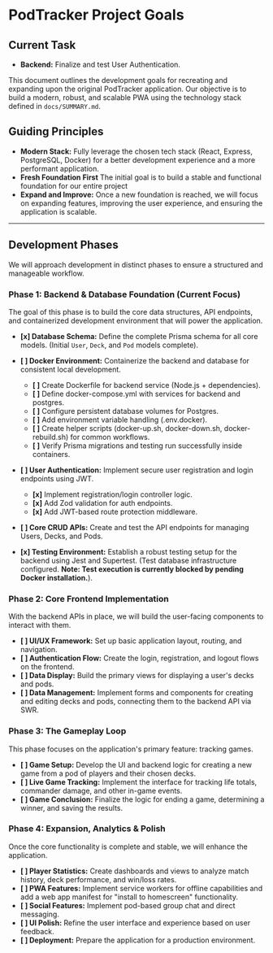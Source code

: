 # PodTracker Project Goals

## Current Task
- **Backend:** Finalize and test User Authentication.

This document outlines the development goals for recreating and expanding upon the original PodTracker application. Our objective is to build a modern, robust, and scalable PWA using the technology stack defined in `docs/SUMMARY.md`.

## Guiding Principles

- **Modern Stack:** Fully leverage the chosen tech stack (React, Express, PostgreSQL, Docker) for a better development experience and a more performant application.
- **Fresh Foundation First** The initial goal is to build a stable and functional foundation for our entire project
- **Expand and Improve:** Once a new foundation is reached, we will focus on expanding features, improving the user experience, and ensuring the application is scalable.

---

## Development Phases

We will approach development in distinct phases to ensure a structured and manageable workflow.

### Phase 1: Backend & Database Foundation (Current Focus)

The goal of this phase is to build the core data structures, API endpoints, and containerized development environment that will power the application.
- **[x] Database Schema:** Define the complete Prisma schema for all core models. (Initial `User`, `Deck`, and `Pod` models complete).
- **[ ] Docker Environment:** Containerize the backend and database for consistent local development.
  - **[ ]** Create Dockerfile for backend service (Node.js + dependencies).
  - **[ ]** Define docker-compose.yml with services for backend and postgres.
  - **[ ]** Configure persistent database volumes for Postgres.
  - **[ ]** Add environment variable handling (.env.docker).
  - **[ ]** Create helper scripts (docker-up.sh, docker-down.sh, docker-rebuild.sh) for common workflows.
  - **[ ]** Verify Prisma migrations and testing run successfully inside containers.

- **[ ] User Authentication:** Implement secure user registration and login endpoints using JWT.
  - **[x]** Implement registration/login controller logic.
  - **[x]** Add Zod validation for auth endpoints.
  - **[x]** Add JWT-based route protection middleware.
- **[ ] Core CRUD APIs:** Create and test the API endpoints for managing Users, Decks, and Pods.
- **[x] Testing Environment:** Establish a robust testing setup for the backend using Jest and Supertest. (Test database infrastructure configured. **Note: Test execution is currently blocked by pending Docker installation.**).

### Phase 2: Core Frontend Implementation

With the backend APIs in place, we will build the user-facing components to interact with them.

- **[ ] UI/UX Framework:** Set up basic application layout, routing, and navigation.
- **[ ] Authentication Flow:** Create the login, registration, and logout flows on the frontend.
- **[ ] Data Display:** Build the primary views for displaying a user's decks and pods.
- **[ ] Data Management:** Implement forms and components for creating and editing decks and pods, connecting them to the backend API via SWR.

### Phase 3: The Gameplay Loop

This phase focuses on the application's primary feature: tracking games.

- **[ ] Game Setup:** Develop the UI and backend logic for creating a new game from a pod of players and their chosen decks.
- **[ ] Live Game Tracking:** Implement the interface for tracking life totals, commander damage, and other in-game events.
- **[ ] Game Conclusion:** Finalize the logic for ending a game, determining a winner, and saving the results.

### Phase 4: Expansion, Analytics & Polish

Once the core functionality is complete and stable, we will enhance the application.

- **[ ] Player Statistics:** Create dashboards and views to analyze match history, deck performance, and win/loss rates.
- **[ ] PWA Features:** Implement service workers for offline capabilities and add a web app manifest for "install to homescreen" functionality.
- **[ ] Social Features:** Implement pod-based group chat and direct messaging.
- **[ ] UI Polish:** Refine the user interface and experience based on user feedback.
- **[ ] Deployment:** Prepare the application for a production environment.
